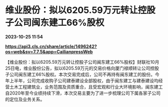 # 维业股份：拟以6205.59万元转让控股子公司闽东建工66%股权

**2023-10-25 11:54**

**https://api3.cls.cn/share/article/1496242?os=web&sv=7.7.5&app=CailianpressWeb**

【维业股份：拟以6205.59万元转让控股子公司闽东建工66%股权】财联社10月25日电，维业股份公告，拟以6205.59万元的交易价格向厦门禄顺转让公司控股子公司闽东建工66%股权。本次交易完成后，公司不再持有闽东建工的股份。今年上半年，公司完成收购子公司建泰建设全部股权，由于闽东建工与建泰建设均经营土木工程建筑业，业务范围及资质重合，且受宏观和行业大环境影响，闽东建工自2020年至今业绩持续下滑，本次交易主要为了进一步梳理公司下属各家子公司的定位及业务关系。